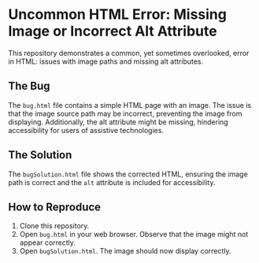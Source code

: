 # Uncommon HTML Error: Missing Image or Incorrect Alt Attribute

This repository demonstrates a common, yet sometimes overlooked, error in HTML: issues with image paths and missing alt attributes.

## The Bug

The `bug.html` file contains a simple HTML page with an image.  The issue is that the image source path may be incorrect, preventing the image from displaying.  Additionally, the alt attribute might be missing, hindering accessibility for users of assistive technologies. 

## The Solution

The `bugSolution.html` file shows the corrected HTML, ensuring the image path is correct and the `alt` attribute is included for accessibility.

## How to Reproduce

1. Clone this repository.
2. Open `bug.html` in your web browser. Observe that the image might not appear correctly. 
3. Open `bugSolution.html`.  The image should now display correctly.